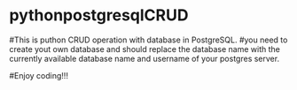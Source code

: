 # pythonpostgresqlCRUD

#This is puthon CRUD operation with database in PostgreSQL.
#you  need to create yout own database and should replace the database name with the currently available database name and username of your postgres server.

#Enjoy coding!!!
